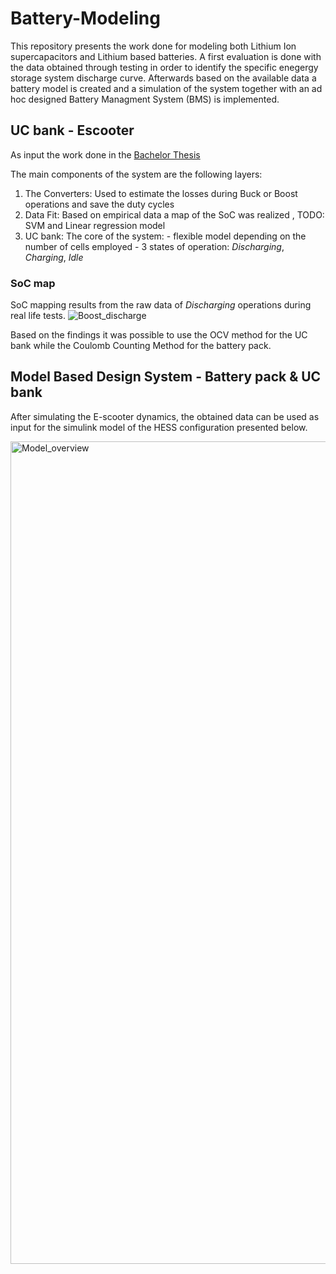 # Battery-Modeling

This repository presents the work done for modeling both Lithium Ion supercapacitors and Lithium based batteries. A first evaluation is done with the data obtained through testing in order to identify the specific enegergy storage system discharge curve. Afterwards based on the available data a battery model is created and a simulation of the system together with an ad hoc designed Battery Managment System (BMS) is implemented. 

## UC bank - Escooter 
As input the work done in the [Bachelor Thesis](https://github.com/mtilocca/Hybrid_Battery_Escooter)

The main components of the system are the following layers:

1. The Converters: Used to estimate the losses during Buck or Boost operations and save the duty cycles 
2. Data Fit: Based on empirical data a map of the SoC was realized , TODO: SVM and Linear regression model 
3. UC bank: The core of the system:
                                    - flexible model depending on the number of cells employed 
                                    - 3 states of operation: *Discharging*, *Charging*, *Idle*



### SoC map 

SoC mapping results from the raw data of *Discharging* operations during real life tests. 
![Boost_discharge](https://user-images.githubusercontent.com/101090050/174804047-8c3fbf2d-0c6d-4681-ba27-22ab27785f04.png)

Based on the findings it was possible to use the OCV method for the UC bank while the Coulomb Counting Method for the battery pack. 


## Model Based Design System - Battery pack & UC bank 

After simulating the E-scooter dynamics, the obtained data can be used as input for the simulink model of the HESS configuration presented below. 


<img width="1316" alt="Model_overview" src="https://user-images.githubusercontent.com/101090050/185758596-6bd02588-895a-4170-a4c6-3e97b89fe716.png">



